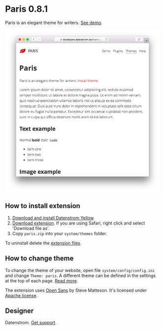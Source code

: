Paris 0.8.1
===========
Paris is an elegant theme for writers. [See demo](https://developers.datenstrom.se/themes/paris).

<p align="center"><img src="paris-screenshot.png?raw=true" alt="Screenshot"></p>

## How to install extension

1. [Download and install Datenstrom Yellow](https://github.com/datenstrom/yellow/).
2. [Download extension](https://github.com/datenstrom/yellow-extensions/raw/master/zip/paris.zip). If you are using Safari, right click and select 'Download file as'.
3. Copy `paris.zip` into your `system/themes` folder.

To uninstall delete the [extension files](update.ini).

## How to change theme

To change the theme of your website, open file `system/config/config.ini` and change `Theme: paris`. A different theme can be defined in the settings at the top of each page. [Read more](https://developers.datenstrom.se/help/adjusting-system#system-settings).

The extension uses [Open Sans](http://www.opensans.com) by Steve Matteson. It's licensed under [Apache license](https://opensource.org/licenses/Apache-2.0).

## Designer

Datenstrom. [Get support](https://developers.datenstrom.se/help/support).
